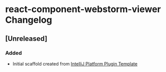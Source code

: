 <!-- Keep a Changelog guide -> https://keepachangelog.com -->

# react-component-webstorm-viewer Changelog

## [Unreleased]
### Added
- Initial scaffold created from [IntelliJ Platform Plugin Template](https://github.com/JetBrains/intellij-platform-plugin-template)
